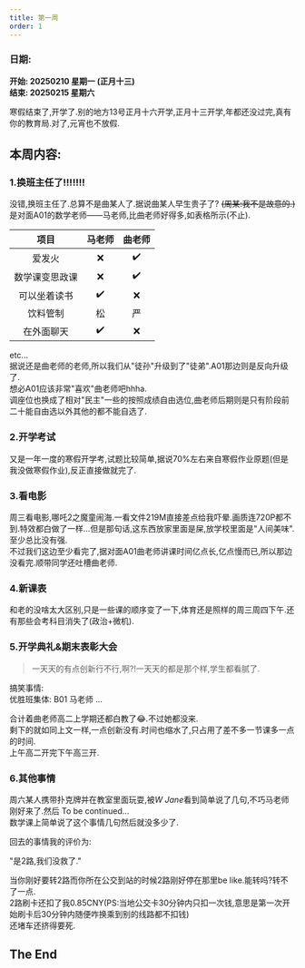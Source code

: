 ```yaml
---
title: 第一周
order: 1
---
```


### 日期:  
**开始: 20250210 星期一 (正月十三)**  
**结束: 20250215 星期六**  

寒假结束了,开学了.别的地方13号正月十六开学,正月十三开学,年都还没过完,真有你的教育局.对了,元宵也不放假.  

## 本周内容:  

### 1.换班主任了!!!!!!!  
没错,换班主任了.总算不是曲某人了.据说曲某人早生贵子了? ~~(周某:我不是故意的.)~~ 是对面A01的数学老师——马老师,比曲老师好得多,如表格所示(不止).  

|项目|马老师|曲老师|
|:---:|:---:|:---:|
|爱发火|❌|✔️|
|数学课变思政课|❌|✔️|
|可以坐着读书|✔️|❌|
|饮料管制|松|严|
|在外面聊天|✔️|❌|

etc...  
据说还是曲老师的老师,所以我们从"徒孙"升级到了"徒弟".A01那边则是反向升级了.  
想必A01应该非常"喜欢"曲老师吧hhha.  
调座位也换成了相对"民主"一些的按照成绩自由选位,曲老师后期则是只有阶段前二十能自由选以外其他的都不能自选了.  

### 2.开学考试  

又是一年一度的寒假开学考,试题比较简单,据说70%左右来自寒假作业原题(但是我没做寒假作业),反正直接做就完了.  

### 3.看电影  
周三看电影,哪吒2之魔童闹海.一看文件219M直接差点给我吓晕.画质连720P都不到.特效都白做了一样...但是那句话,这东西放家里面是屎,放学校里面是"人间美味".至少总比没有强.  
不过我们这边至少看完了,据对面A01曲老师讲课时间亿点长,亿点慢而已,所以那边没看完.顺带同学还吐槽曲老师.  

### 4.新课表  

和老的没啥太大区别,只是一些课的顺序变了一下,体育还是照样的周三周四下午.还有那些会考科目消失了(政治+微机).  

### 5.开学典礼&期末表彰大会  

> 一天天的有点创新行不行,啊?!一天天的都是那个样,学生都看腻了.  

搞笑事情:  
优胜班集体: B01 马老师 ...  

合计着曲老师高二上学期还都白教了😂.不过她都没来.  
剩下的就如同上文一样,一点创新没有.时间也缩水了,只占用了差不多一节课多一点的时间.  
上午高二开完下午高三开.  

### 6.其他事情  

周六某人携带扑克牌并在教室里面玩耍,被*W Jane*看到简单说了几句,不巧马老师刚好来了.然后 To be continued...  
数学课上简单说了这个事情几句然后就没多少了.  

回去的事情我的评价为:  

"是2路,我们没救了."  

当你刚好要转2路而你所在公交到站的时候2路刚好停在那里be like.能转吗?转不了一点.  
2路刷卡还扣了我0.85CNY(PS:当地公交卡30分钟内只扣一次钱,意思是第一次开始刷卡后30分钟内随便咋换乘到别的线路都不扣钱)  
还堵车还挤得要死.  

## The End